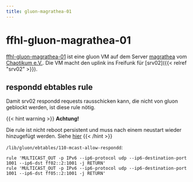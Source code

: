 ```yaml
---
title: gluon-magrathea-01
---
```


# ffhl-gluon-magrathea-01

[ffhl-gluon-magrathea-01](https://map.luebeck.freifunk.net/#!v:m;n:525400b44b09) ist eine gluon VM auf dem Server [magrathea](https://wiki.chaotikum.org/infrastruktur:server:magrathea) vom [Chaotikum e.V.](https://chaotikum.org/). Die VM macht den uplink ins Freifunk für [srv02]({{< relref "srv02" >}}).


## respondd ebtables rule

Damit srv02 respondd requests rausschicken kann, die nicht von gluon geblockt werden, ist diese rule
nötig.


{{< hint warning >}}
**Achtung!**

Die rule ist nicht reboot persistent und muss nach einem neustart wieder hinzugefügt werden.
Siehe [hier](https://github.com/freifunk-gluon/gluon/pull/2103)
{{< /hint >}}


`/lib/gluon/ebtables/110-mcast-allow-respondd`:

```
rule 'MULTICAST_OUT -p IPv6 --ip6-protocol udp --ip6-destination-port 1001 --ip6-dst ff02::2:1001 -j RETURN'
rule 'MULTICAST_OUT -p IPv6 --ip6-protocol udp --ip6-destination-port 1001 --ip6-dst ff05::2:1001 -j RETURN'
```
